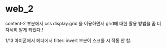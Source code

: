 # web_2

content-2 부분에서 css display:grid 을 이용하면서 grid에 대한 활용 방법을 좀 더 자세히 알게 되었다.!

1/13 아이폰에서 헤더에서 filter: invert 부분이 스크롤 시 작동 안 함.

